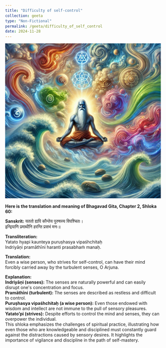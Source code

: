 ```yaml
---
title: "Difficulty of self-control"
collection: geeta
type: "Non-Fictional"
permalink: /geeta/difficulty_of_self_control
date: 2024-11-28
---
```


[<img src="../images/shlok_2_60.webp" width="1000" height="500"/>](../images/shlok_2_60.webp)

**Here is the translation and meaning of Bhagavad Gita, Chapter 2, Shloka 60:**

**Sanskrit:**
यततो ह्यपि कौन्तेय पुरुषस्य विपश्चितः।    
इन्द्रियाणि प्रमाथीनि हरन्ति प्रसभं मनः॥    

**Transliteration:**     
Yatato hyapi kaunteya puruṣhasya vipaśhchitaḥ      
Indriyāṇi pramāthīni haranti prasabhaṁ manaḥ.     

**Translation:**       
Even a wise person, who strives for self-control, can have their mind forcibly carried away by the turbulent senses, O Arjuna.

**Explanation:**           
**Indriyāṇi (senses):** The senses are naturally powerful and can easily disrupt one's concentration and focus.      
**Pramāthīni (turbulent):** The senses are described as restless and difficult to control.       
**Puruṣhasya vipaśhchitaḥ (a wise person):** Even those endowed with wisdom and intellect are not immune to the pull of sensory pleasures.     
**Yatato’pi (strives):** Despite efforts to control the mind and senses, they can overpower the individual.        
This shloka emphasizes the challenges of spiritual practice, illustrating how even those who are knowledgeable and disciplined must constantly guard against the distractions caused by sensory desires. It highlights the importance of vigilance and discipline in the path of self-mastery.
